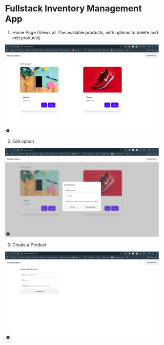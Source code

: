 
# Fullstack Inventory Management App

1. Home Page (Views all The available products, with options to delete and edit products)

![Home Page](./images/home-page.png)

2. Edit option 

![Edit Option](./images/home-page-edit.png)

3. Create a Product 

![Create Product](./images/create-product-page.png)

